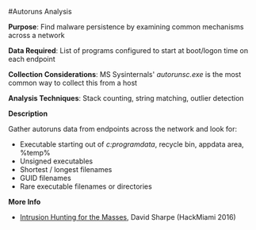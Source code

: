 #Autoruns Analysis

**Purpose**: Find malware persistence by examining common mechanisms across a network

**Data Required**: List of programs configured to start at boot/logon time on each endpoint

**Collection Considerations**: MS Sysinternals' _autorunsc.exe_ is the most common way to collect this from a host

**Analysis Techniques**: Stack counting, string matching, outlier detection

**Description**

Gather autoruns data from endpoints across the network and look for:

* Executable starting out of _c:programdata_, recycle bin, appdata area, %temp%
* Unsigned executables
* Shortest / longest filenames 
* GUID filenames
* Rare executable filenames or directories


**More Info**
* [Intrusion Hunting for the Masses](https://www.youtube.com/watch?v=YLgycMCPo4c), David Sharpe (HackMiami 2016)

